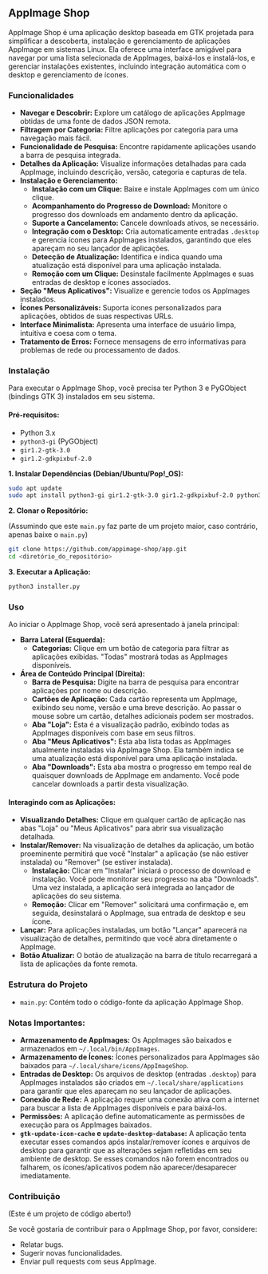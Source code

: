 ## AppImage Shop

AppImage Shop é uma aplicação desktop baseada em GTK projetada para simplificar a descoberta, instalação e gerenciamento de aplicações AppImage em sistemas Linux. Ela oferece uma interface amigável para navegar por uma lista selecionada de AppImages, baixá-los e instalá-los, e gerenciar instalações existentes, incluindo integração automática com o desktop e gerenciamento de ícones.

### Funcionalidades

  * **Navegar e Descobrir:** Explore um catálogo de aplicações AppImage obtidas de uma fonte de dados JSON remota.
  * **Filtragem por Categoria:** Filtre aplicações por categoria para uma navegação mais fácil.
  * **Funcionalidade de Pesquisa:** Encontre rapidamente aplicações usando a barra de pesquisa integrada.
  * **Detalhes da Aplicação:** Visualize informações detalhadas para cada AppImage, incluindo descrição, versão, categoria e capturas de tela.
  * **Instalação e Gerenciamento:**
      * **Instalação com um Clique:** Baixe e instale AppImages com um único clique.
      * **Acompanhamento do Progresso de Download:** Monitore o progresso dos downloads em andamento dentro da aplicação.
      * **Suporte a Cancelamento:** Cancele downloads ativos, se necessário.
      * **Integração com o Desktop:** Cria automaticamente entradas `.desktop` e gerencia ícones para AppImages instalados, garantindo que eles apareçam no seu lançador de aplicações.
      * **Detecção de Atualização:** Identifica e indica quando uma atualização está disponível para uma aplicação instalada.
      * **Remoção com um Clique:** Desinstale facilmente AppImages e suas entradas de desktop e ícones associados.
  * **Seção "Meus Aplicativos":** Visualize e gerencie todos os AppImages instalados.
  * **Ícones Personalizáveis:** Suporta ícones personalizados para aplicações, obtidos de suas respectivas URLs.
  * **Interface Minimalista:** Apresenta uma interface de usuário limpa, intuitiva e coesa com o tema.
  * **Tratamento de Erros:** Fornece mensagens de erro informativas para problemas de rede ou processamento de dados.

### Instalação

Para executar o AppImage Shop, você precisa ter Python 3 e PyGObject (bindings GTK 3) instalados em seu sistema.

#### Pré-requisitos:

  * Python 3.x
  * `python3-gi` (PyGObject)
  * `gir1.2-gtk-3.0`
  * `gir1.2-gdkpixbuf-2.0`

**1. Instalar Dependências (Debian/Ubuntu/Pop\!\_OS):**

```bash
sudo apt update
sudo apt install python3-gi gir1.2-gtk-3.0 gir1.2-gdkpixbuf-2.0 python3-requests # python3-requests pode ser necessário se não for implicitamente tratado
```

**2. Clonar o Repositório:**

(Assumindo que este `main.py` faz parte de um projeto maior, caso contrário, apenas baixe o `main.py`)

```bash
git clone https://github.com/appimage-shop/app.git
cd <diretório_do_repositório>
```

**3. Executar a Aplicação:**

```bash
python3 installer.py
```

### Uso

Ao iniciar o AppImage Shop, você será apresentado à janela principal:

  * **Barra Lateral (Esquerda):**
      * **Categorias:** Clique em um botão de categoria para filtrar as aplicações exibidas. "Todas" mostrará todas as AppImages disponíveis.
  * **Área de Conteúdo Principal (Direita):**
      * **Barra de Pesquisa:** Digite na barra de pesquisa para encontrar aplicações por nome ou descrição.
      * **Cartões de Aplicação:** Cada cartão representa um AppImage, exibindo seu nome, versão e uma breve descrição. Ao passar o mouse sobre um cartão, detalhes adicionais podem ser mostrados.
      * **Aba "Loja":** Esta é a visualização padrão, exibindo todas as AppImages disponíveis com base em seus filtros.
      * **Aba "Meus Aplicativos":** Esta aba lista todas as AppImages atualmente instaladas via AppImage Shop. Ela também indica se uma atualização está disponível para uma aplicação instalada.
      * **Aba "Downloads":** Esta aba mostra o progresso em tempo real de quaisquer downloads de AppImage em andamento. Você pode cancelar downloads a partir desta visualização.

#### Interagindo com as Aplicações:

  * **Visualizando Detalhes:** Clique em qualquer cartão de aplicação nas abas "Loja" ou "Meus Aplicativos" para abrir sua visualização detalhada.
  * **Instalar/Remover:** Na visualização de detalhes da aplicação, um botão proeminente permitirá que você "Instalar" a aplicação (se não estiver instalada) ou "Remover" (se estiver instalada).
      * **Instalação:** Clicar em "Instalar" iniciará o processo de download e instalação. Você pode monitorar seu progresso na aba "Downloads". Uma vez instalada, a aplicação será integrada ao lançador de aplicações do seu sistema.
      * **Remoção:** Clicar em "Remover" solicitará uma confirmação e, em seguida, desinstalará o AppImage, sua entrada de desktop e seu ícone.
  * **Lançar:** Para aplicações instaladas, um botão "Lançar" aparecerá na visualização de detalhes, permitindo que você abra diretamente o AppImage.
  * **Botão Atualizar:** O botão de atualização na barra de título recarregará a lista de aplicações da fonte remota.

### Estrutura do Projeto

  * `main.py`: Contém todo o código-fonte da aplicação AppImage Shop.

### Notas Importantes:

  * **Armazenamento de AppImages:** Os AppImages são baixados e armazenados em `~/.local/bin/AppImages`.
  * **Armazenamento de Ícones:** Ícones personalizados para AppImages são baixados para `~/.local/share/icons/AppImageShop`.
  * **Entradas de Desktop:** Os arquivos de desktop (entradas `.desktop`) para AppImages instalados são criados em `~/.local/share/applications` para garantir que eles apareçam no seu lançador de aplicações.
  * **Conexão de Rede:** A aplicação requer uma conexão ativa com a internet para buscar a lista de AppImages disponíveis e para baixá-los.
  * **Permissões:** A aplicação define automaticamente as permissões de execução para os AppImages baixados.
  * **`gtk-update-icon-cache` e `update-desktop-database`:** A aplicação tenta executar esses comandos após instalar/remover ícones e arquivos de desktop para garantir que as alterações sejam refletidas em seu ambiente de desktop. Se esses comandos não forem encontrados ou falharem, os ícones/aplicativos podem não aparecer/desaparecer imediatamente.

### Contribuição

(Este é um projeto de código aberto!)

Se você gostaria de contribuir para o AppImage Shop, por favor, considere:
  * Relatar bugs.
  * Sugerir novas funcionalidades.
  * Enviar pull requests com seus AppImage.
